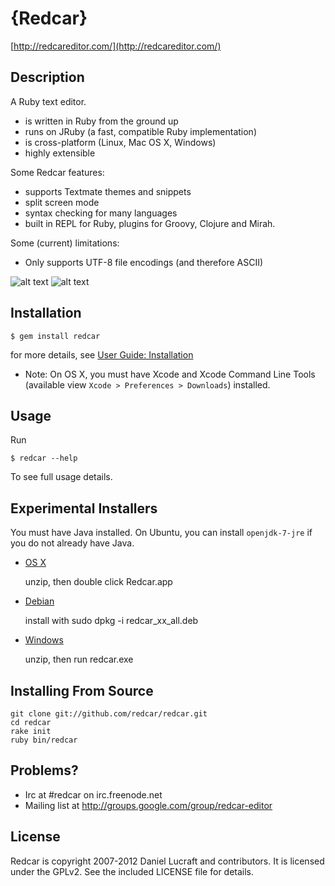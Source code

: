 {Redcar}
========

[http://redcareditor.com/](http://redcareditor.com/)

## Description

A Ruby text editor.

 * is written in Ruby from the ground up
 * runs on JRuby (a fast, compatible Ruby implementation)
 * is cross-platform (Linux, Mac OS X, Windows)
 * highly extensible

Some Redcar features:

 * supports Textmate themes and snippets
 * split screen mode
 * syntax checking for many languages
 * built in REPL for Ruby, plugins for Groovy, Clojure and Mirah.

Some (current) limitations:

 * Only supports UTF-8 file encodings (and therefore ASCII)

![alt text](http://redcareditor.com/images/redcar-4-thumb.png "Title")
![alt text](http://redcareditor.com/images/redcar-1-thumb.png "Title")

## Installation

    $ gem install redcar

for more details, see [User Guide: Installation](https://github.com/redcar/redcar/wiki/Installation)

* Note: On OS X, you must have Xcode and Xcode Command Line Tools (available view `Xcode > Preferences > Downloads`) installed.

## Usage

Run 

    $ redcar --help

To see full usage details.

## Experimental Installers

You must have Java installed. On Ubuntu, you can install `openjdk-7-jre` if you do not already have Java.


 * [OS X](https://github.com/downloads/redcar/redcar/Redcar-0.14.0dev.app.zip)

    unzip, then double click Redcar.app
    
 * [Debian](https://github.com/downloads/redcar/redcar/redcar_0.14.0dev_all.deb)

    install with sudo dpkg -i redcar_xx_all.deb
    
 * [Windows](https://github.com/downloads/redcar/redcar/redcar-0.14.0dev.zip)

    unzip, then run redcar.exe

## Installing From Source

    git clone git://github.com/redcar/redcar.git
    cd redcar
    rake init
    ruby bin/redcar

## Problems?

* Irc at #redcar on irc.freenode.net
* Mailing list at http://groups.google.com/group/redcar-editor

## License

Redcar is copyright 2007-2012 Daniel Lucraft and contributors.
It is licensed under the GPLv2. See the included LICENSE file for details.
